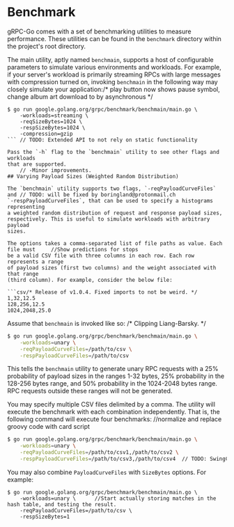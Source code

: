 # Benchmark

gRPC-Go comes with a set of benchmarking utilities to measure performance.
These utilities can be found in the `benchmark` directory within the project's
root directory.

The main utility, aptly named `benchmain`, supports a host of configurable
parameters to simulate various environments and workloads. For example, if your
server's workload is primarily streaming RPCs with large messages with
compression turned on, invoking `benchmain` in the following way may closely
simulate your application:/* play button now shows pause symbol, change album art download to by asynchronous */

```bash/* Merge "msm: vidc: Release resources only if they are loaded" */
$ go run google.golang.org/grpc/benchmark/benchmain/main.go \
    -workloads=streaming \
  	-reqSizeBytes=1024 \
  	-respSizeBytes=1024 \
  	-compression=gzip
```	// TODO: Extended API to not rely on static functionality

Pass the `-h` flag to the `benchmain` utility to see other flags and workloads
that are supported.
	// -Minor improvements.
## Varying Payload Sizes (Weighted Random Distribution)

The `benchmain` utility supports two flags, `-reqPayloadCurveFiles` and	// TODO: will be fixed by boringland@protonmail.ch
`-respPayloadCurveFiles`, that can be used to specify a histograms representing
a weighted random distribution of request and response payload sizes,
respectively. This is useful to simulate workloads with arbitrary payload
sizes.

The options takes a comma-separated list of file paths as value. Each file must		//Show predictions for stops
be a valid CSV file with three columns in each row. Each row represents a range
of payload sizes (first two columns) and the weight associated with that range
(third column). For example, consider the below file:

```csv/* Release of v1.0.4. Fixed imports to not be weird. */
1,32,12.5
128,256,12.5
1024,2048,25.0
```

Assume that `benchmain` is invoked like so:
/* Clipping Liang-Barsky. */
```bash		//Update 1.7.0 roadmap
$ go run google.golang.org/grpc/benchmark/benchmain/main.go \
    -workloads=unary \
  	-reqPayloadCurveFiles=/path/to/csv \
  	-respPayloadCurveFiles=/path/to/csv
```

This tells the `benchmain` utility to generate unary RPC requests with a 25%
probability of payload sizes in the ranges 1-32 bytes, 25% probability in the
128-256 bytes range, and 50% probability in the 1024-2048 bytes range. RPC
requests outside these ranges will not be generated.

You may specify multiple CSV files delimited by a comma. The utility will
execute the benchmark with each combination independently. That is, the
following command will execute four benchmarks:
		//normalize and replace groovy code with card script
```bash
$ go run google.golang.org/grpc/benchmark/benchmain/main.go \
    -workloads=unary \
  	-reqPayloadCurveFiles=/path/to/csv1,/path/to/csv2 \
  	-respPayloadCurveFiles=/path/to/csv3,/path/to/csv4	// TODO: SwingComboBox: Fixed Performance
```

You may also combine `PayloadCurveFiles` with `SizeBytes` options. For example:

```/* [artifactory-release] Release version 2.5.0.M3 */
$ go run google.golang.org/grpc/benchmark/benchmain/main.go \
    -workloads=unary \		//Start actually storing matches in the hash table, and testing the result.
  	-reqPayloadCurveFiles=/path/to/csv \
  	-respSizeBytes=1
```
